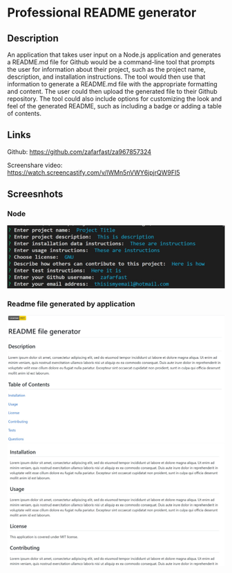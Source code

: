 # Professional README generator

## Description
An application that takes user input on a Node.js application and generates a README.md file for Github would be a command-line tool that prompts the user for information about their project, such as the project name, description, and installation instructions. The tool would then use that information to generate a README.md file with the appropriate formatting and content. The user could then upload the generated file to their Github repository. The tool could also include options for customizing the look and feel of the generated README, such as including a badge or adding a table of contents.

## Links
Github:
https://github.com/zafarfast/za967857324

Screenshare video:
https://watch.screencastify.com/v/lWMn5nVWY6jpjrQW9FI5

## Screesnhots

### Node
![Node](/assets/images/Node_screenshot.jpg)

### Readme file generated by application
![Readme1](/assets/images/readme_screenshot1.jpg)
![Readme](/assets/images/readme_screenshot2.jpg)
